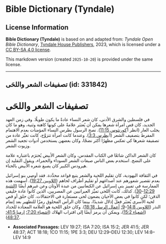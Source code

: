 # Bible Dictionary (Tyndale)

## License Information

**Bible Dictionary (Tyndale)** is based on and adapted from: _Tyndale Open Bible Dictionary_, [Tyndale House Publishers](https://tyndaleopenresources.com/), 2023, which is licensed under a [CC BY-SA 4.0 license](https://creativecommons.org/licenses/by-sa/4.0/legalcode.en).

This markdown version (created `2025-10-20`) is provided under the same license.



--------------------------------

## تصفيفات الشعر واللحَى (id: 331842)

تصفيفات الشعر واللحَى
=====================

في فلسطين والشرق الأدنى، كان شعر النساء عادةً ما يكون طويلًا. وفي زمن العهد الجديد، كان قص امرأة شعرها يمكن أن يُعتبَر علامةً على كونها كاهنة وثنية، وهو ما كان يجلب العار (انظر 1[كورنثوس 11:15](https://ref.ly/1Cor11:15)). نصح الرسول بطرس النساء المؤمنات بعدم الاهتمام المفرط بتصفيف الشعر (1[بطرس 3:3](https://ref.ly/1Pet3:3)). وعندما كانت امرأة تتزوَّج، كانت تغيِّر عادة من تصفيفة شعرها كي تعكس مظهرًا أكثر نضجًا، وكان بعضهن يستخدمن أدوات تجعيد الشعر وزيوت الشعر.

كان الشعر الداكن شائعًا في الكتاب المقدس، وكان الشعر الأبيض يُحترَم باعتباره علامة على النضج. استخدم بعض الناس صبغات الشعر السوداء والحمراء، ويقول التقليد إن هيرودس الكبير كان يصبغ شعره الأبيض بالحناء.

في الثقافة اليهودية، كان تقليم اللحية والشعر يتبع قواعد محدَّدة. فقد أوصِي بنو إسرائيل بعدم تقصير شعورهم عند أصداغهم أو تقليم أطراف لحاهم ([اللاويين 19:27](https://ref.ly/Lev19:27)). أسهمت هذه الممارسة في تمييز بني إسرائيل عن الكنعانيين من عبدة الأوثان وعن غيرهم أيضًا ([التثنية 12:29](https://ref.ly/Deut12:29-Deut12:30)–[30](https://ref.ly/Deut12:29-Deut12:30)). كذلك، كانت اللحى تميِّز العبرانيين عن المصريين، الذين كانوا عادة حليقي الذقن؛ لكن كانوا في بعض الأحيان يضعون لحى مستعارة في الاحتفالات. كان حلق أو قص لحية الأسرى يُعتبَر فعلَ إذلال شديدًا، بينما كان الرأس المحلوق رمزًا للتطهير بعد إتمام النذر ([اللاويين 14:8](https://ref.ly/Lev14:8-Lev14:9)–[9؛](https://ref.ly/Lev14:8-Lev14:9) [أعمال الرسل 18:18](https://ref.ly/Acts18:18)). وكان حلق اللحية هو العلامة المعتادة للحداد ([إشعياء 15:2](https://ref.ly/Isa15:2))، ويمكن أن يرمز أيضًا إلى اقتراب الهلاك ([إشعياء 7:20؛](https://ref.ly/Isa7:20) [إرميا 41:5؛](https://ref.ly/Jer41:5) [48:37](https://ref.ly/Jer48:37)).

* **Associated Passages:** LEV 19:27; ISA 7:20; ISA 15:2; JER 41:5; JER 48:37; ACT 18:18; 1CO 11:15; 1PE 3:3; DEU 12:29–DEU 12:30; LEV 14:8–LEV 14:9

